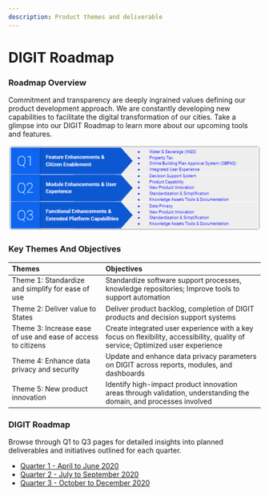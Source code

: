 ```yaml
---
description: Product themes and deliverable
---
```


# DIGIT Roadmap

### Roadmap Overview

Commitment and transparency are deeply ingrained values defining our product development approach. We are constantly developing new capabilities to facilitate the digital transformation of our cities. Take a glimpse into our DIGIT Roadmap to learn more about our upcoming tools and features.

![](../../.gitbook/assets/image%20%2889%29.png)

### Key Themes And Objectives

| Themes | Objectives |
| :--- | :--- |
| Theme 1: Standardize and simplify for ease of use | Standardize software support processes, knowledge repositories; Improve tools to support automation |
| Theme 2: Deliver value to States | Deliver product backlog, completion of DIGIT products and decision support systems |
| Theme 3: Increase ease of use and ease of access to citizens | Create integrated user experience with a key focus on flexibility, accessibility, quality of service; Optimized user experience |
| Theme 4: Enhance data privacy and security | Update and enhance data privacy parameters on DIGIT across reports, modules, and dashboards |
| Theme 5: New product innovation | Identify high-impact product innovation areas through validation, understanding the domain, and processes involved |

### DIGIT Roadmap

Browse through Q1 to Q3 pages for detailed insights into planned deliverables and initiatives outlined for each quarter.

* [Quarter 1 - April to June 2020](quarter-1-april-to-june-2020.md)
* [Quarter 2 - July to September 2020](quarter-2-july-to-september-2020.md)
* [Quarter 3 - October to December 2020](quarter-3-october-to-december-2020.md)











